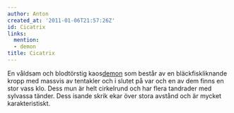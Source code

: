 ```yaml
---
author: Anton
created_at: '2011-01-06T21:57:26Z'
id: Cicatrix
links:
  mention:
  - demon
title: Cicatrix
---
```


En våldsam och blodtörstig kaos[demon] som består av en bläckfiskliknande kropp med massvis av
tentakler och i slutet på var och en av dem finns en stor vass klo. Dess mun är helt cirkelrund och
har flera tandrader med sylvassa tänder. Dess isande skrik ekar över stora avstånd och är mycket
karakteristiskt.

  [demon]: demon
